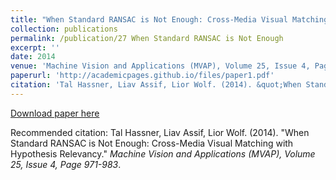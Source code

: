 ```yaml
---
title: "When Standard RANSAC is Not Enough: Cross-Media Visual Matching with Hypothesis Relevancy"
collection: publications
permalink: /publication/27 When Standard RANSAC is Not Enough
excerpt: ''
date: 2014
venue: 'Machine Vision and Applications (MVAP), Volume 25, Issue 4, Page 971-983'
paperurl: 'http://academicpages.github.io/files/paper1.pdf'
citation: 'Tal Hassner, Liav Assif, Lior Wolf. (2014). &quot;When Standard RANSAC is Not Enough: Cross-Media Visual Matching with Hypothesis Relevancy.&quot; <i>Machine Vision and Applications (MVAP), Volume 25, Issue 4, Page 971-983</i>.'
---
```


[Download paper here](http://academicpages.github.io/files/paper1.pdf)

Recommended citation: Tal Hassner, Liav Assif, Lior Wolf. (2014). "When Standard RANSAC is Not Enough: Cross-Media Visual Matching with Hypothesis Relevancy." <i>Machine Vision and Applications (MVAP), Volume 25, Issue 4, Page 971-983</i>.
